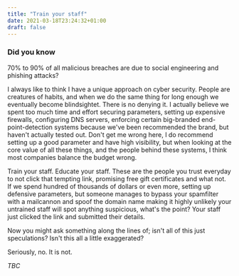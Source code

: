 ```yaml
---
title: "Train your staff"
date: 2021-03-18T23:24:32+01:00
draft: false
---
```


### Did you know
70% to 90% of all malicious breaches are due to social engineering and phishing attacks?

I always like to think I have a unique approach on cyber security. People are creatures of habits, and when we do the same thing for long enough we eventually become blindsightet. There is no denying it.
I actually believe we spent too much time and effort securing parameters, setting up expensive firewalls, configuring DNS servers, enforcing certain big-branded end-point-detection systems because we've been recommended the brand, but haven't actually tested out.
Don't get me wrong here, I do recommend setting up a good parameter and have high visibility, but when looking at the core value of all these things, and the people behind these systems, I think most companies balance the budget wrong.

Train your staff. Educate your staff. These are the people you trust everyday to not click that tempting link, promising free gift certificates and what not. If we spend hundred of thousands of dollars or even more, setting up defensive parameters, but someone manages to bypass your spamfilter with a mailcannon and spoof the domain name making it highly unlikely your untrained staff will spot anything suspicious, what's the point?
Your staff just clicked the link and submitted their details.

Now you might ask something along the lines of; isn't all of this just speculations? Isn't this all a little exaggerated?

Seriously, no. It is not.

*TBC*